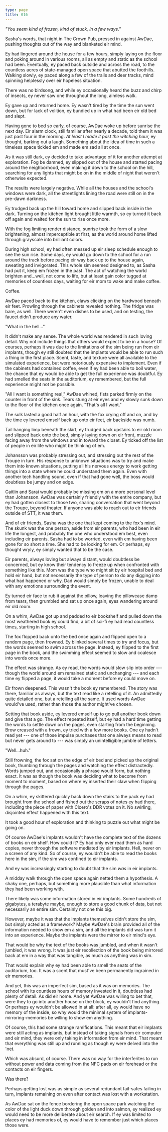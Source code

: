 ```yaml
---
type: page
title: 016
---
```


<!-- -->

*"You seem kind of frozen, kind of stuck, in a few ways."*

Sasha's words, that night in The Crown Pub, pressed in against AwDae, pushing thoughts out of the way and blanketed eir mind.

Ey had lingered around the house for a few hours, simply laying on the floor and poking around in various rooms, all as empty and static as the school had been. Eventually, ey paced back outside and across the road, to the countless acres of state-managed open space that abutted the foothills. Walking slowly, ey paced along a few of the trails and deer tracks, mind spinning helplessly over eir hopeless situation.

There was no birdsong, and while ey occasionally heard the buzz and chirp of insects, ey never saw one throughout the long, aimless walk.

Ey gave up and returned home. Ey wasn't tired by the time the sun went down, but for lack of volition, ey bundled up in what had been eir old bed and slept.

Having gone to bed so early, of course, AwDae woke up before sunrise the next day. Eir alarm clock, still familiar after nearly a decade, told them it was just past four in the morning. *At least I made it past the witching hour,* ey thought, barking out a laugh. Something about the idea of time in such a timeless space tickled em and made em sad all at once.

As it was still dark, ey decided to take advantage of it for another attempt at exploration. Fog be damned, ey slipped out of the house and started pacing around the neighborhood, even making it down to the school on the hill, searching for any lights that might be on in the middle of night that weren't otherwise expected.

The results were largely negative. While all the houses and the school's windows were dark, all the streetlights lining the road were still on in the pre-dawn darkness.

Ey trudged back up the hill toward home and slipped back inside in the dark. Turning on the kitchen light brought little warmth, so ey turned it back off again and waited for the sun to rise once more.

With the fog limiting render distance, sunrise took the form of a slow brightening, almost imperceptible at first, as the world around home lifted through grayscale into brilliant colors.

During high school, ey had often messed up eir sleep schedule enough to see the sun rise. Some days, ey would go down to the school for a run around the track before pacing eir way back up to the house again, sweating and invigorated. This whole sim seemed designed to, as Sasha had put it, keep em frozen in the past. The act of watching the world brighten and...well, not come to life, but at least gain color tugged at memories of countless days, waiting for eir mom to wake and make coffee.

Coffee.

AwDae paced back to the kitchen, claws clicking on the hardwood beneath eir feet. Prowling through the cabinets revealed nothing. The fridge was bare, as well. There weren't even dishes to be used, and on testing, the faucet didn't produce any water.

"What in the hell..."

It didn't make any sense. The whole world was rendered in such loving detail. Why not include things that others would expect to be in a house? Of courses, perhaps it was due to the limitations of the sim being run from eir implants, though ey still doubted that the implants would be able to run such a thing in the first place. Scent, taste, and texture were all available to the simulated experience, but were notoriously expensive to implement. Even if the cabinets had contained coffee, even if ey had been able to boil water, the chance that ey would be able to get the full experience was doubtful. Ey had smelled the seats in the auditorium, ey remembered, but the full experience might not be possible.

"All I want is something real," AwDae whined, fists parked firmly on the counter in front of the sink. Tears stung at eir eyes and ey slowly sunk down to the floor of the kitchen once again. "That's all I want."

The sulk lasted a good half an hour, with the fox crying off and on, and by the time ey levered emself back up onto eir feet, eir backside was numb.

Tail hanging limp beneath the skirt, ey trudged back upstairs to eir old room and slipped back onto the bed, simply laying down on eir front, muzzle facing away from the windows and in toward the closet. Ey ticked off the list of people in eir life who might be thinking of em.

Johansson was probably stressing out, and stressing out the rest of the Troupe in turn. His response to unknown situations was to try and make them into known situations, putting all his nervous energy to work getting things into a state where he could understand them again. Even with another tech handling sound, even if that had gone well, the boss would doubtless be jumpy and on edge.

Caitlin and Sarai would probably be missing em on a more personal level than Johansson. AwDae was certainly friendly with the entire company, but ey had gotten closest to those two, sharing conversation that went beyond the Troupe, beyond theater. If anyone was able to reach out to eir friends outside of STT, it was them.

And of eir friends, Sasha was the one that kept coming to the fox's mind. The skunk was the one person, aside from eir parents, who had been in eir life the longest, and probably the one who understood em best, even including eir parents. Sasha had to be worried, even with em having been gone for so short a time. She had to be looking for em. Or perhaps, ey thought wryly, ey simply wanted that to be the case.

Eir parents, always loving but always distant, would doubtless be concerned, but ey know their tendency to freeze up when confronted with something like this. Mom was the type who might sit by eir hospital bed and hold eir hand, but not necessarily the type of person to do any digging into what had happened or why. Dad would simply be frozen, unable to deal with any emotions surrounding the event.

Ey turned eir face to rub it against the pillow, leaving the pillowcase damp from tears, then grumbled and sat up once again, eyes wandering around eir old room.

On a whim, AwDae got up and padded to eir bookshelf and pulled down the most weathered book ey could find, a bit of sci-fi ey had read countless times, starting in high school.

The fox flopped back onto the bed once again and flipped open to a random page, then frowned. Ey blinked several times to try and focus, but the words seemed to swim across the page. Instead, ey flipped to the first page in the book, and the swimming effect seemed to slow and coalesce into words once more.

The effect was strange. As ey read, the words would slow slip into order --- though the world around em remained static and unchanging --- and each time ey flipped a page, it would take a moment before ey could move on.

Eir frown deepened. This wasn't the book ey remembered. The story was there, familiar as always, but the text read like a retelling of it. An admittedly quite detailed one, but a retelling all the same. It used words AwDae would've used, rather than those the author might've chosen.

Setting that book aside, ey levered emself up to go pull another book down and give that a go. The effect repeated itself, but ey had a hard time getting the words to settle down on the pages, even starting from the beginning. Brow creased with a frown, ey tried with a few more books. One ey hadn't read yet --- one of those impulse purchases that one always means to read but never gets around to --- was simply an unintelligible jumble of letters.

"Well...huh."

Still frowning, the fox sat on the edge of eir bed and picked up the original book, thumbing through the pages and watching the effect distractedly. Words jumped out, and occasionally a phrase would form, but nothing exact. It was as though the book was deciding what to become from moment to moment, based on where ey inserted their claw when flipping through the pages.

On a whim, ey skittered quickly back down the stairs to the pack ey had brought from the school and fished out the scraps of notes ey had there, including the piece of paper with Cicero's DDR votes on it. No swirling, disjointed effect happened with this text.

It took a good hour of exploration and thinking to puzzle out what might be going on.

Of course AwDae's implants wouldn't have the complete text of the dozens of books on eir shelf. How could it? Ey had only ever read them as hard copies, never through the software mediated by eir implants. Hell, never on a screen of any kind. So of course, ey wouldn't be able to read the books here in the sim, if the sim was confined to eir implants.

And ey was increasingly starting to doubt that the sim *was* in eir implants.

A midday walk through the open space again netted them a hypothesis. A shaky one, perhaps, but something more plausible than what information they had been working with.

There likely was some information stored in eir implants. Some hundreds of gigabytes, a terabyte maybe, enough to store a good chunk of data, but not necessarily an entire sim. Certainly not one this big.

However, maybe it was that the implants themselves didn't store the sim, but simply acted as a framework? Maybe AwDae's brain provided all of the information needed to show em a sim, and all the implants did was turn it into an experience. Maybe the implants were the mirror to eir mind's eye.

That would be why the text of the books was jumbled, and when it wasn't jumbled, it was wrong. It was just eir recollection of the book being mirrored back at em in a way that was tangible, as much as anything was in sim.

That would explain why ey had been able to smell the seats of the auditorium, too. It was a scent that must've been permanently ingrained in eir memories.

And yet, this was an imperfect sim, based as it was on memories. The school with its countless hours of memory invested in it, doubtless had plenty of detail. As did eir home. And yet AwDae was willing to bet that, were they to go into another house on the block, ey wouldn't find anything. Or perhaps ey wouldn't be allowed in at all: after all, ey would have no memory of the inside, so why would the minimal system of implants-mirroring-memories be willing to show em anything.

Of course, this had some strange ramifications. This meant that eir implants were still acting as implants, but instead of taking signals from eir computer and eir mind, they were only taking in information from eir mind. That meant that everything was still up and running as though ey were delved into the 'net.

Which was absurd, of course. There was no way for the interferites to run without power and data coming from the NFC pads on eir forehead or the contacts on eir fingers.

Was there?

Perhaps getting lost was as simple as several redundant fail-safes failing in turn, implants remaining on even after contact was lost with a workstation.

As AwDae sat on the fence bordering the open space park watching the color of the light duck down through golden and into salmon, ey realized ey would need to be more deliberate about eir search. If ey was limited to places ey had memories of, ey would have to remember just which places those were.
